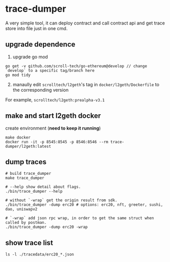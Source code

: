 # trace-dumper

A very simple tool, it can deploy contract and call contract api and get trace store into file just in one cmd.

## upgrade dependence

1. upgrade go mod

```
go get -v github.com/scroll-tech/go-ethereum@develop // change `develop` to a specific tag/branch here
go mod tidy
```

2. manaully edit `scrolltech/l2geth`'s tag in `docker/l2geth/Dockerfile` to the corresponding version

For example, `scrolltech/l2geth:prealpha-v3.1`

## make and start l2geth docker

create environment (**need to keep it running**)

```
make docker
docker run -it -p 8545:8545 -p 8546:8546 --rm trace-dumper/l2geth:latest
```

## dump traces

```
# build trace_dumper
make trace_dumper

# --help show detail about flags.
./bin/trace_dumper --help

# without `-wrap` get the origin result from sdk.
./bin/trace_dumper -dump erc20 # options: erc20, nft, greeter, sushi, dao, uniswapv2

# `-wrap` add json rpc wrap, in order to get the same struct when called by postman.
./bin/trace_dumper -dump erc20 -wrap
```

## show trace list

```
ls -l ./tracedata/erc20_*.json
```
